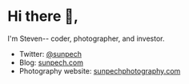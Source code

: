 # Hi there 👋, 

I'm Steven-- coder, photographer, and investor.

* Twitter: [@sunpech](https://twitter.com/sunpech)
* Blog: [sunpech.com](https://sunpech.com)
* Photography website: [sunpechphotography.com](https://sunpechphotography.com)


<!--
**sunpech/sunpech** is a ✨ _special_ ✨ repository because its `README.md` (this file) appears on your GitHub profile.

Here are some ideas to get you started:

- 🔭 I’m currently working on ...
- 🌱 I’m currently learning ...
- 👯 I’m looking to collaborate on ...
- 🤔 I’m looking for help with ...
- 💬 Ask me about ...
- 📫 How to reach me: ...
- 😄 Pronouns: ...
- ⚡ Fun fact: ...
-->
